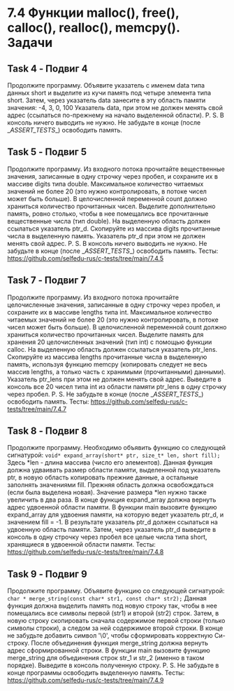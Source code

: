 # 7.4 Функции malloc(), free(), calloc(), realloc(), memcpy(). Задачи

## Task 4 - Подвиг 4

Продолжите программу. Объявите указатель с именем data типа данных short и выделите из кучи память под четыре элемента типа short. Затем, через указатель data занесите в эту область памяти значения:
-4, 3, 0, 100
Указатель data, при этом не должен менять свой адрес (ссылаться по-прежнему на начало выделенной области).
P. S. В консоль ничего выводить не нужно. Не забудьте в конце (после \__ASSERT_TESTS__) освободить память.

## Task 5 - Подвиг 5

Продолжите программу. Из входного потока прочитайте вещественные значения, записанные в одну строчку через пробел, и сохраните их в массиве digits типа double. Максимальное количество читаемых значений не более 20 (это нужно контролировать, в потоке чисел может быть больше). В целочисленной переменной count должно храниться количество прочитанных чисел.
Выделите дополнительно память, ровно столько, чтобы в нее помещались все прочитанные вещественные числа (тип double). На выделенную область должен ссылаться указатель ptr_d. Скопируйте из массива digits прочитанные числа в выделенную память. Указатель ptr_d при этом не должен менять свой адрес.
P. S. В консоль ничего выводить не нужно. Не забудьте в конце (после \__ASSERT_TESTS__) освободить память.
Тесты: https://github.com/selfedu-rus/c-tests/tree/main/7.4.5

## Task 7 - Подвиг 7

Продолжите программу. Из входного потока прочитайте целочисленные значения, записанные в одну строчку через пробел, и сохраните их в массиве lengths типа int. Максимальное количество читаемых значений не более 20 (это нужно контролировать, в потоке чисел может быть больше). В целочисленной переменной count должно храниться количество прочитанных чисел.
Выделите память для хранения 20 целочисленных значений (тип int) с помощью функции calloc. На выделенную область должен ссылаться указатель ptr_lens. Скопируйте из массива lengths прочитанные числа в выделенную память, используя функцию memcpy (копировать следует не весь массив lengths, а только часть с хранимыми (прочитанными) данными). Указатель ptr_lens при этом не должен менять свой адрес. Выведите в консоль все 20 чисел типа int из области памяти ptr_lens в одну строчку через пробел.
P. S. Не забудьте в конце (после \__ASSERT_TESTS__) освободить память.
Тесты: https://github.com/selfedu-rus/c-tests/tree/main/7.4.7

## Task 8 - Подвиг 8

Продолжите программу. Необходимо объявить функцию со следующей сигнатурой:
```void* expand_array(short* ptr, size_t* len, short fill);```
Здесь *len - длина массива (число его элементов). Данная функция должна удваивать размер области памяти, выделенной под указатель ptr, в новую область копировать прежние данные, а остальные заполнять значениями fill. Прежняя область должна освобождаться (если была выделена новая). Значение размера *len нужно также увеличить в два раза. В конце функция expand_array должна вернуть адрес удвоенной области памяти.
В функции main вызовите функцию expand_array для удвоения памяти, на которую ведет указатель ptr_d, и значением fill = -1. В результате указатель ptr_d должен ссылаться на удвоенную область памяти. Затем, через указатель ptr_d выведите в консоль в одну строчку через пробел все целые числа типа short, хранящиеся в удвоенной области памяти.
Тесты: https://github.com/selfedu-rus/c-tests/tree/main/7.4.8

## Task 9 - Подвиг 9

Продолжите программу. Объявите функцию со следующей сигнатурой:
```char * merge_string(const char* str1, const char* str2);```
Данная функция должна выделить память под новую строку так, чтобы в нее помещались все символы первой (str1) и второй (str2) строк. Затем, в новую строку скопировать сначала содержимое первой строки (только символы строки), а следом за ней содержимое второй строки. В конце не забудьте добавить символ '\0', чтобы сформировать корректную Си-строку. После объединения функция merge_string должна вернуть адрес сформированной строки.
В функции main вызовите функцию merge_string для объединения строк str_1 и str_2 (именно в таком порядке). Выведите в консоль полученную строку.
P. S. Не забудьте в конце программы освободить выделенную память.
Тесты: https://github.com/selfedu-rus/c-tests/tree/main/7.4.9